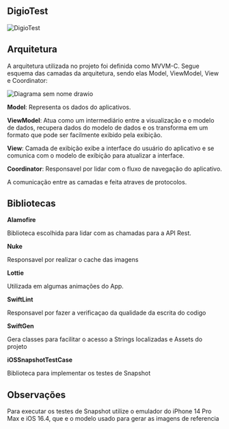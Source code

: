 ## DigioTest

![DigioTest](https://github.com/vitormeds/DigioTest/assets/12155092/40dd90ce-1b2a-4dd0-93af-b52d7ebc2e0a)

## Arquitetura

A arquitetura utilizada no projeto foi definida como MVVM-C. Segue esquema das camadas da arquitetura, sendo elas Model, ViewModel, View e Coordinator:

![Diagrama sem nome drawio](https://github.com/vitormeds/DigioTest/assets/12155092/1ba466ec-675a-4d17-bdf1-193e1117531f)


**Model**: Representa os dados do aplicativos.

**ViewModel**:  Atua como um intermediário entre a visualização e o modelo de dados, recupera dados do modelo de dados e os transforma em um formato que pode ser facilmente exibido pela exibição.

**View**: Camada de exibição exibe a interface do usuário do aplicativo e se comunica com o modelo de exibição para atualizar a interface.

**Coordinator**: Responsavel por lidar com o fluxo de navegação do aplicativo.

A comunicação entre as camadas e feita atraves de protocolos.

## Bibliotecas

**Alamofire**

Biblioteca escolhida para lidar com as chamadas para a API Rest.

**Nuke**

Responsavel por realizar o cache das imagens

**Lottie**

Utilizada em algumas animações do App.

**SwiftLint**

Responsavel por fazer a verificaçao da qualidade da escrita do codigo

**SwiftGen**

Gera classes para facilitar o acesso a Strings localizadas e Assets do projeto

**iOSSnapshotTestCase**

Biblioteca para implementar os testes de Snapshot

## Observações

Para executar os testes de Snapshot utilize o emulador do iPhone 14 Pro Max e iOS 16.4, que e o modelo usado para gerar as imagens de referencia





